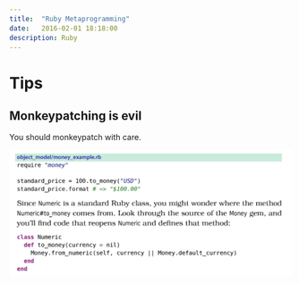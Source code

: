```yaml
---
title:  "Ruby Metaprogramming"
date:   2016-02-01 18:18:00
description: Ruby
---
```


# Tips

## Monkeypatching is evil

You should monkeypatch with care.

![](/assets/images/14543266407014.jpg)



